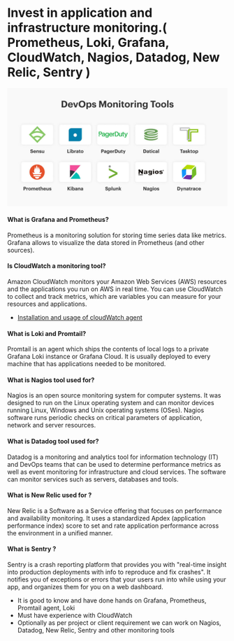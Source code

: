 # Invest in application and infrastructure monitoring.( Prometheus, Loki, Grafana, CloudWatch, Nagios, Datadog, New Relic, Sentry )

![](Images/monitoring.png)

#### What is Grafana and Prometheus?

Prometheus is a monitoring solution for storing time series data like metrics. Grafana allows to visualize the data stored in Prometheus (and other sources). 

#### Is CloudWatch a monitoring tool?

Amazon CloudWatch monitors your Amazon Web Services (AWS) resources and the applications you run on AWS in real time. You can use CloudWatch to collect and track metrics, which are variables you can measure for your resources and applications.

- [Installation and usage of cloudWatch agent](https://docs.google.com/document/d/1Ty2-g3fjQtML_mbf5IkXUXUyj13uXN34/edit)

#### What is Loki and Promtail?

Promtail is an agent which ships the contents of local logs to a private Grafana Loki instance or Grafana Cloud. It is usually deployed to every machine that has applications needed to be monitored. 

#### What is Nagios tool used for?

Nagios is an open source monitoring system for computer systems. It was designed to run on the Linux operating system and can monitor devices running Linux, Windows and Unix operating systems (OSes). Nagios software runs periodic checks on critical parameters of application, network and server resources.

#### What is Datadog tool used for?
Datadog is a monitoring and analytics tool for information technology (IT) and DevOps teams that can be used to determine performance metrics as well as event monitoring for infrastructure and cloud services. The software can monitor services such as servers, databases and tools.

#### What is New Relic used for ?

New Relic is a Software as a Service offering that focuses on performance and availability monitoring. It uses a standardized Apdex (application performance index) score to set and rate application performance across the environment in a unified manner.

#### What is Sentry ?

Sentry is a crash reporting platform that provides you with "real-time insight into production deployments with info to reproduce and fix crashes". It notifies you of exceptions or errors that your users run into while using your app, and organizes them for you on a web dashboard.

- It is good to know and have done hands on Grafana, Prometheus, Promtail agent, Loki 
- Must have experience with CloudWatch 
- Optionally as per project or client requirement we can work on Nagios, Datadog, New Relic, Sentry and other monitoring tools 